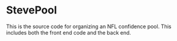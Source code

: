 # StevePool
This is the source code for organizing an NFL confidence pool.  This includes both the front end code and the back end.
